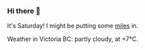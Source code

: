 ### Hi there :wave:

It's Saturday! I might be putting some [miles](https://www.strava.com/athletes/889963) in.

Weather in Victoria BC: partly cloudy, at +7°C.
